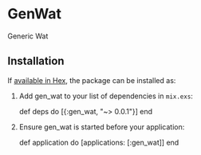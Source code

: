 # GenWat

Generic Wat

## Installation

If [available in Hex](https://hex.pm/docs/publish), the package can be installed as:

  1. Add gen_wat to your list of dependencies in `mix.exs`:

        def deps do
          [{:gen_wat, "~> 0.0.1"}]
        end

  2. Ensure gen_wat is started before your application:

        def application do
          [applications: [:gen_wat]]
        end

